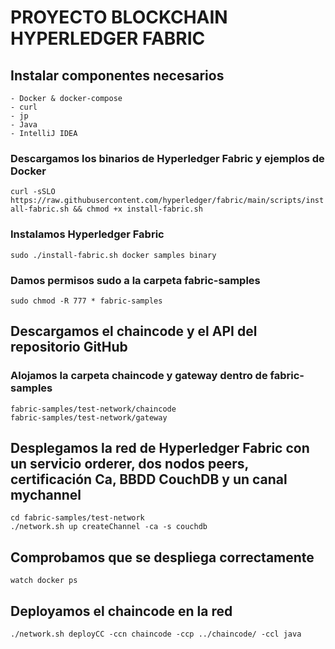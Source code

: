 # PROYECTO BLOCKCHAIN HYPERLEDGER FABRIC
## Instalar componentes necesarios ##   
```- Docker & docker-compose```   
```- curl```     
```- jp```   
```- Java```     
```- IntelliJ IDEA```    
### Descargamos los binarios de Hyperledger Fabric y ejemplos de Docker ###   
```curl -sSLO https://raw.githubusercontent.com/hyperledger/fabric/main/scripts/install-fabric.sh && chmod +x install-fabric.sh```
### Instalamos Hyperledger Fabric ###   
```sudo ./install-fabric.sh docker samples binary```   
### Damos permisos sudo a la carpeta fabric-samples ###   
```sudo chmod -R 777 * fabric-samples```  
## Descargamos el chaincode y el API del repositorio GitHub ##   
### Alojamos la carpeta chaincode y gateway dentro de fabric-samples ###  
```fabric-samples/test-network/chaincode```  
```fabric-samples/test-network/gateway```  
## Desplegamos la red de Hyperledger Fabric con un servicio orderer, dos nodos peers, certificación Ca, BBDD CouchDB y un canal mychannel ##
```cd fabric-samples/test-network```   
```./network.sh up createChannel -ca -s couchdb```  
## Comprobamos que se despliega correctamente ##
```watch docker ps```  
## Deployamos el chaincode en la red ##   
```./network.sh deployCC -ccn chaincode -ccp ../chaincode/ -ccl java```  
